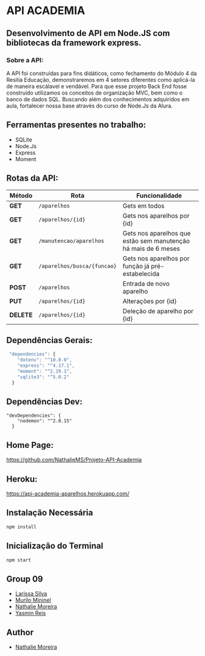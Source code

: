# API ACADEMIA

## Desenvolvimento de API em Node.JS com bibliotecas da framework express. 

### Sobre a API:

A API foi construídas para fins didáticos, como fechamento do Módulo 4 da Resilia Educação, demonstraremos em 4 setores diferentes como aplicá-la de maneira escálavel e vendável. Para que esse projeto Back End fosse construído utilizamos os conceitos de organização MVC, bem como o banco de dados SQL. Buscando além dos conhecimentos adquiridos em aula, fortalecer nossa base através do curso de Node.Js da Alura.

## Ferramentas presentes no trabalho:

<!--ts-->
   * SQLite
   * Node.Js
   * Express
   * Moment
   
   
## Rotas da API:

| Método | Rota | Funcionalidade |
| ------ | ----- | ----------- |
| **GET** | `/aparelhos` | Gets em todos|
| **GET** | `/aparelhos/{id}` | Gets nos aparelhos por {id} |
| **GET** | `/manutencao/aparelhos` | Gets nos aparelhos que estão sem manutenção há mais de 6 meses |
| **GET** | `/aparelhos/busca/{funcao}` | Gets nos aparelhos por função já pré-estabelecida |
| **POST** | `/aparelhos` | Entrada de novo aparelho |
| **PUT** | `/aparelhos/{id}` | Alterações por {id} |
| **DELETE** | `/aparelhos/{id}` | Deleção de aparelho por {id} |

## Dependências Gerais:
```js
 "dependencies": {
    "dotenv": "^10.0.0",
    "express": "^4.17.1",
    "moment": "^2.29.1",
    "sqlite3": "^5.0.2"
  }
```

## Dependências Dev:

```
"devDependencies": {
    "nodemon": "^2.0.15"
  }
  ```
  
  ## Home Page:
  
https://github.com/NathalieMS/Projeto-API-Academia

  ## Heroku:

https://api-academia-aparelhos.herokuapp.com/
  
  ## Instalação Necessária
  
  ```bash
npm install
```

  ## Inicialização do Terminal
  
   ```bash
npm start
```

## Group 09

- [Larissa Silva](https://github.com/LariCostaSilva)
- [Murilo Mininel](https://github.com/MuriloMininel) 
- [Nathalie Moreira](https://github.com/NathalieMS) 
- [Yasmin Reis](https://github.com/yasminreisk)

## Author

- [Nathalie Moreira](https://github.com/NathalieMS)
